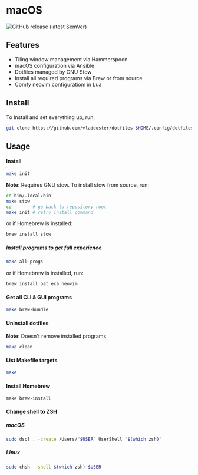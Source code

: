 # macOS

![GitHub release (latest SemVer)](https://img.shields.io/github/v/release/vladdoster/dotfiles)

## Features

- Tiling window management via Hammerspoon
- macOS configuration via Ansible
- Dotfiles managed by GNU Stow
- Install all required programs via Brew or from source
- Comfy neovim configuratiom in Lua

## Install

To Install and set everything up, run:

```bash
git clone https://github.com/vladdoster/dotfiles $HOME/.config/dotfiles
```

## Usage

#### Install

```bash
make init
```

**Note**: Requires GNU stow. To install stow from source, run:

```bash
cd bin/.local/bin
make stow
cd -      # go back to repository root
make init # retry install command
```

or if Homebrew is installed:

```bash
brew install stow
```

##### Install programs to get full experience

```bash
make all-progs
```

or if Homebrew is installed, run:

```bash
brew install bat exa neovim
```

#### Get all CLI & GUI programs

```bash
make brew-bundle
```

#### Uninstall dotfiles

**Note**: Doesn't remove installed programs

```bash
make clean
```

#### List Makefile targets

```bash
make
```

#### Install Homebrew

```
make brew-install
```

#### Change shell to ZSH

##### macOS

```bash
sudo dscl . -create /Users/"$USER" UserShell "$(which zsh)"
```

##### Linux

```bash
sudo chsh --shell $(which zsh) $USER
```
